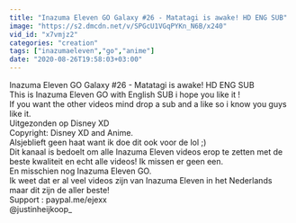 ```yaml
---
title: "Inazuma Eleven GO Galaxy #26 - Matatagi is awake! HD ENG SUB"
image: "https://s2.dmcdn.net/v/SPGcU1VGqPYKn_N6B/x240"
vid_id: "x7vmjz2"
categories: "creation"
tags: ["inazumaeleven","go","anime"]
date: "2020-08-26T19:58:03+03:00"
---
```

Inazuma Eleven GO Galaxy #26 - Matatagi is awake! HD ENG SUB  <br>This is Inazuma Eleven GO with English SUB i hope you like it !  <br>If you want the other videos mind drop a sub and a like so i know you guys like it.  <br>Uitgezonden op Disney XD  <br>Copyright: Disney XD and Anime.  <br>Alsjeblieft geen haat want ik doe dit ook voor de lol ;)  <br>Dit kanaal is bedoelt om alle Inazuma Eleven videos erop te zetten met de beste kwaliteit en echt alle videos! Ik missen er geen een.  <br>En misschien nog Inazuma Eleven GO.  <br>Ik weet dat er al veel videos zijn van Inazuma Eleven in het Nederlands maar dit zijn de aller beste!  <br>Support : paypal.me/ejexx  <br>@justinheijkoop_
